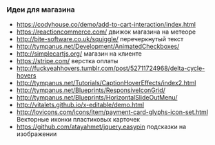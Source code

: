 ### Идеи для магазина

+ https://codyhouse.co/demo/add-to-cart-interaction/index.html
+ https://reactioncommerce.com/ движок магазина на метеоре
+ http://bite-software.co.uk/squiggle/ перечеркнутый текст 
+ http://tympanus.net/Development/AnimatedCheckboxes/ 
+ http://simplecartjs.org/ магазин на клиенте
+ https://stripe.com/ верстка оплаты
+ http://fuckyeahhovers.tumblr.com/post/52711724968/delta-cycle-hovers
+ http://tympanus.net/Tutorials/CaptionHoverEffects/index2.html
+ http://tympanus.net/Blueprints/ResponsiveIconGrid/
+ http://tympanus.net/Blueprints/HorizontalSlideOutMenu/
+ http://vitalets.github.io/x-editable/demo.html
+ http://lovicons.com/icons/item/payment-card-glyphs-icon-set.html Векторные иконки пластиковых карточек
+ https://github.com/atayahmet/jquery.easypin подсказки на изображении
